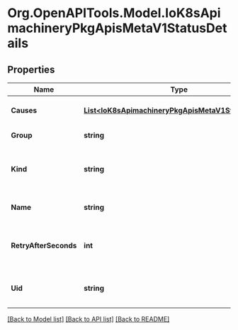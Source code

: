 
# Org.OpenAPITools.Model.IoK8sApimachineryPkgApisMetaV1StatusDetails

## Properties

Name | Type | Description | Notes
------------ | ------------- | ------------- | -------------
**Causes** | [**List&lt;IoK8sApimachineryPkgApisMetaV1StatusCause&gt;**](IoK8sApimachineryPkgApisMetaV1StatusCause.md) | The Causes array includes more details associated with the StatusReason failure. Not all StatusReasons may provide detailed causes. | [optional] 
**Group** | **string** | The group attribute of the resource associated with the status StatusReason. | [optional] 
**Kind** | **string** | The kind attribute of the resource associated with the status StatusReason. On some operations may differ from the requested resource Kind. More info: https://git.k8s.io/community/contributors/devel/api-conventions.md#types-kinds | [optional] 
**Name** | **string** | The name attribute of the resource associated with the status StatusReason (when there is a single name which can be described). | [optional] 
**RetryAfterSeconds** | **int** | If specified, the time in seconds before the operation should be retried. Some errors may indicate the client must take an alternate action - for those errors this field may indicate how long to wait before taking the alternate action. | [optional] 
**Uid** | **string** | UID of the resource. (when there is a single resource which can be described). More info: http://kubernetes.io/docs/user-guide/identifiers#uids | [optional] 

[[Back to Model list]](../README.md#documentation-for-models)
[[Back to API list]](../README.md#documentation-for-api-endpoints)
[[Back to README]](../README.md)

